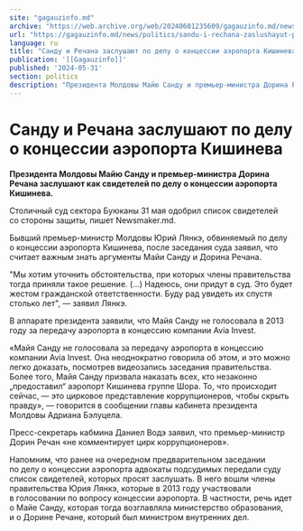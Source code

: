 ```yaml
---
site: "gagauzinfo.md"
archive: "https://web.archive.org/web/20240601235609/gagauzinfo.md/news/politics/sandu-i-rechana-zaslushayut-po-delu-o-kontsessii-aeroporta-kishineva"
url: "https://gagauzinfo.md/news/politics/sandu-i-rechana-zaslushayut-po-delu-o-kontsessii-aeroporta-kishineva"
language: ru
title: "Санду и Речана заслушают по делу о концессии аэропорта Кишинева"
publication: '[[Gagauzinfo]]'
published: '2024-05-31'
section: politics
description: "Президента Молдовы Майю Санду и премьер-министра Дорина Речана заслушают как свидетелей по делу о концессии аэропорта Кишинева."
---
```


# Санду и Речана заслушают по делу о концессии аэропорта Кишинева

**Президента Молдовы Майю Санду и премьер-министра Дорина Речана заслушают как свидетелей по делу о концессии аэропорта Кишинева.**

Столичный суд сектора Буюканы 31 мая одобрил список свидетелей со стороны защиты, пишет Newsmaker.md.

Бывший премьер-министр Молдовы Юрий Лянкэ, обвиняемый по делу о концессии аэропорта Кишинева, после заседания суда заявил, что считает важным знать аргументы Майи Санду и Дорина Речана.

"Мы хотим уточнить обстоятельства, при которых члены правительства тогда приняли такое решение. (…) Надеюсь, они придут в суд. Это будет жестом гражданской ответственности. Буду рад увидеть их спустя столько лет", — заявил Лянкэ.

В аппарате президента заявили, что Майя Санду не голосовала в 2013 году за передачу аэропорта в концессию компании Avia Invest.

«Майя Санду не голосовала за передачу аэропорта в концессию компании Avia Invest. Она неоднократно говорила об этом, и это можно легко доказать, посмотрев видеозапись заседания правительства. Более того, Майя Санду призвала наказать всех, кто незаконно „предоставил“ аэропорт Кишинева группе Шора. То, что происходит сейчас, — это цирковое представление коррупционеров, чтобы скрыть правду», — говорится в сообщении главы кабинета президента Молдовы Адриана Бэлуцела.

Пресс-секретарь кабмина Даниел Водэ заявил, что премьер-министр Дорин Речан «не комментирует цирк коррупционеров».

Напомним, что ранее на очередном предварительном заседании по делу о концессии аэропорта адвокаты подсудимых передали суду список свидетелей, которых просят заслушать. В него вошли члены правительства Юрия Лянкэ, которые в 2013 году участвовали в голосовании по вопросу концессии аэропорта. В частности, речь идет о Майе Санду, которая тогда возглавляла министерство образования, и о Дорине Речане, который был министром внутренних дел.